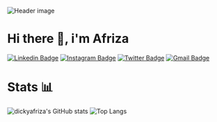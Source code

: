 ![Header image](https://raw.githubusercontent.com/dickyafriza/dickyafriza/blob/main/assets/Banner-mda.png)

# Hi there 👋, i'm Afriza 

[![Linkedin Badge](https://img.shields.io/badge/LinkedIn-0077B5?style=for-the-badge&logo=linkedin&logoColor=white)](https://www.linkedin.com/in/dikiafrz/)
[![Instagram Badge](https://img.shields.io/badge/Instagram-E4405F?style=for-the-badge&logo=instagram&logoColor=white)](https://www.instagram.com/dickyafrz/)
[![Twitter Badge](https://img.shields.io/badge/Twitter-1DA1F2?style=for-the-badge&logo=twitter&logoColor=white)](https://twitter.com/istimiwiiir)
[![Gmail Badge](https://img.shields.io/badge/EMAIL-FE7A16?style=for-the-badge&logo=gmail&logoColor=white)](mailto:afrizadicicky6@gmail.com)

# Stats 📊

![dickyafriza's GitHub stats](https://github-readme-stats.vercel.app/api?username=dickyafriza&show_icons=true&theme=graywhite)
![Top Langs](https://github-readme-stats.vercel.app/api/top-langs/?username=dickyafriza&layout=compact)
<!--
**dickyafriza/dickyafriza** is a ✨ _special_ ✨ repository because its `README.md` (this file) appears on your GitHub profile.

Here are some ideas to get you started:

- 🔭 I’m currently working on ...
- 🌱 I’m currently learning ...
- 👯 I’m looking to collaborate on ...
- 🤔 I’m looking for help with ...
- 💬 Ask me about ...
- 📫 How to reach me: ...
- 😄 Pronouns: ...
- ⚡ Fun fact: ...
-->
